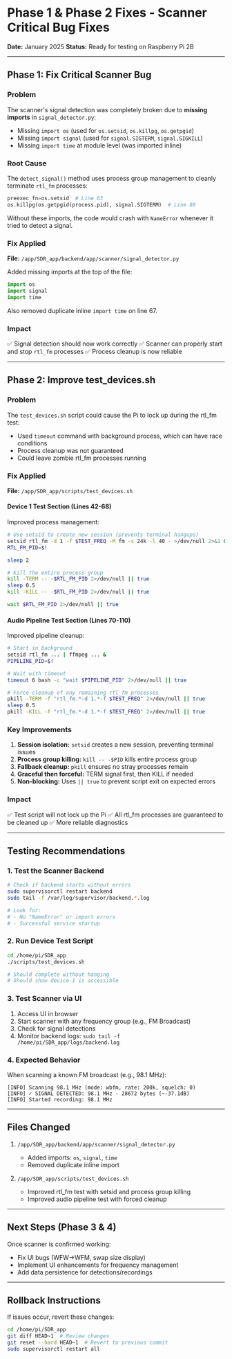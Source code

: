 # Phase 1 & Phase 2 Fixes - Scanner Critical Bug Fixes

**Date:** January 2025
**Status:** Ready for testing on Raspberry Pi 2B

---

## Phase 1: Fix Critical Scanner Bug

### Problem
The scanner's signal detection was completely broken due to **missing imports** in `signal_detector.py`:
- Missing `import os` (used for `os.setsid`, `os.killpg`, `os.getpgid`)
- Missing `import signal` (used for `signal.SIGTERM`, `signal.SIGKILL`)
- Missing `import time` at module level (was imported inline)

### Root Cause
The `detect_signal()` method uses process group management to cleanly terminate `rtl_fm` processes:
```python
preexec_fn=os.setsid  # Line 63
os.killpg(os.getpgid(process.pid), signal.SIGTERM)  # Line 80
```

Without these imports, the code would crash with `NameError` whenever it tried to detect a signal.

### Fix Applied
**File:** `/app/SDR_app/backend/app/scanner/signal_detector.py`

Added missing imports at the top of the file:
```python
import os
import signal
import time
```

Also removed duplicate inline `import time` on line 67.

### Impact
✅ Signal detection should now work correctly
✅ Scanner can properly start and stop `rtl_fm` processes
✅ Process cleanup is now reliable

---

## Phase 2: Improve test_devices.sh

### Problem
The `test_devices.sh` script could cause the Pi to lock up during the rtl_fm test:
- Used `timeout` command with background process, which can have race conditions
- Process cleanup was not guaranteed
- Could leave zombie rtl_fm processes running

### Fix Applied
**File:** `/app/SDR_app/scripts/test_devices.sh`

#### Device 1 Test Section (Lines 42-68)
Improved process management:
```bash
# Use setsid to create new session (prevents terminal hangups)
setsid rtl_fm -d 1 -f $TEST_FREQ -M fm -s 24k -l 40 - >/dev/null 2>&1 &
RTL_FM_PID=$!

sleep 2

# Kill the entire process group
kill -TERM -- -$RTL_FM_PID 2>/dev/null || true
sleep 0.5
kill -KILL -- -$RTL_FM_PID 2>/dev/null || true

wait $RTL_FM_PID 2>/dev/null || true
```

#### Audio Pipeline Test Section (Lines 70-110)
Improved pipeline cleanup:
```bash
# Start in background
setsid rtl_fm ... | ffmpeg ... &
PIPELINE_PID=$!

# Wait with timeout
timeout 6 bash -c "wait $PIPELINE_PID" 2>/dev/null || true

# Force cleanup of any remaining rtl_fm processes
pkill -TERM -f "rtl_fm.*-d 1.*-f $TEST_FREQ" 2>/dev/null || true
sleep 0.5
pkill -KILL -f "rtl_fm.*-d 1.*-f $TEST_FREQ" 2>/dev/null || true
```

### Key Improvements
1. **Session isolation:** `setsid` creates a new session, preventing terminal issues
2. **Process group killing:** `kill -- -$PID` kills entire process group
3. **Fallback cleanup:** `pkill` ensures no stray processes remain
4. **Graceful then forceful:** TERM signal first, then KILL if needed
5. **Non-blocking:** Uses `|| true` to prevent script exit on expected errors

### Impact
✅ Test script will not lock up the Pi
✅ All rtl_fm processes are guaranteed to be cleaned up
✅ More reliable diagnostics

---

## Testing Recommendations

### 1. Test the Scanner Backend
```bash
# Check if backend starts without errors
sudo supervisorctl restart backend
sudo tail -f /var/log/supervisor/backend.*.log

# Look for:
# - No "NameError" or import errors
# - Successful service startup
```

### 2. Run Device Test Script
```bash
cd /home/pi/SDR_app
./scripts/test_devices.sh

# Should complete without hanging
# Should show device 1 is accessible
```

### 3. Test Scanner via UI
1. Access UI in browser
2. Start scanner with any frequency group (e.g., FM Broadcast)
3. Check for signal detections
4. Monitor backend logs: `sudo tail -f /home/pi/SDR_app/logs/backend.log`

### 4. Expected Behavior
When scanning a known FM broadcast (e.g., 98.1 MHz):
```
[INFO] Scanning 98.1 MHz (mode: wbfm, rate: 200k, squelch: 0)
[INFO] ✓ SIGNAL DETECTED: 98.1 MHz - 28672 bytes (~-37.1dB)
[INFO] Started recording: 98.1 MHz
```

---

## Files Changed

1. `/app/SDR_app/backend/app/scanner/signal_detector.py`
   - Added imports: `os`, `signal`, `time`
   - Removed duplicate inline import

2. `/app/SDR_app/scripts/test_devices.sh`
   - Improved rtl_fm test with setsid and process group killing
   - Improved audio pipeline test with forced cleanup

---

## Next Steps (Phase 3 & 4)

Once scanner is confirmed working:
- Fix UI bugs (WFW→WFM, swap size display)
- Implement UI enhancements for frequency management
- Add data persistence for detections/recordings

---

## Rollback Instructions

If issues occur, revert these changes:
```bash
cd /home/pi/SDR_app
git diff HEAD~1  # Review changes
git reset --hard HEAD~1  # Revert to previous commit
sudo supervisorctl restart all
```
